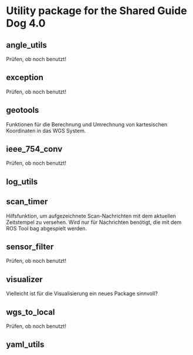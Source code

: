 # Utility package for the Shared Guide Dog 4.0

## angle_utils

Prüfen, ob noch benutzt!

## exception

Prüfen, ob noch benutzt!

## geotools

Funktionen für die Berechnung und Umrechnung von kartesischen Koordinaten in das WGS System.

## ieee_754_conv

Prüfen, ob noch benutzt!

## log_utils



## scan_timer

Hilfsfunktion, um aufgezeichnete Scan-Nachrichten mit dem aktuellen Zeitstempel zu versehen. Wird nur für Nachrichten benötigt, die mit dem ROS Tool bag abgespielt werden.

## sensor_filter

Prüfen, ob noch benutzt!

## visualizer

Vielleicht ist für die Visualisierung ein neues Package sinnvoll?

## wgs_to_local

Prüfen, ob noch benutzt!

## yaml_utils